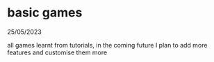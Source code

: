 # basic games 


25/05/2023

all games learnt from tutorials, 
in the coming future I plan to add more features and customise them more 
